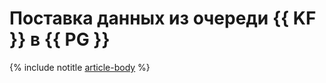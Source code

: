 # Поставка данных из очереди {{ KF }} в {{ PG }}


{% include notitle [article-body](../../_tutorials/dataplatform/datatransfer/mkf-to-mpg.md) %}
